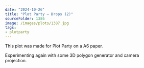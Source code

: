 ```yaml
---
date: "2024-10-26"
title: "Plot Party – Drops (2)"
sourceFolder: 1386
image: /images/plots/1387.jpg
tags:
- plotparty
---
```


This plot was made for Plot Party on a A6 paper.

Experimenting again with some 3D polygon generator and camera projection.